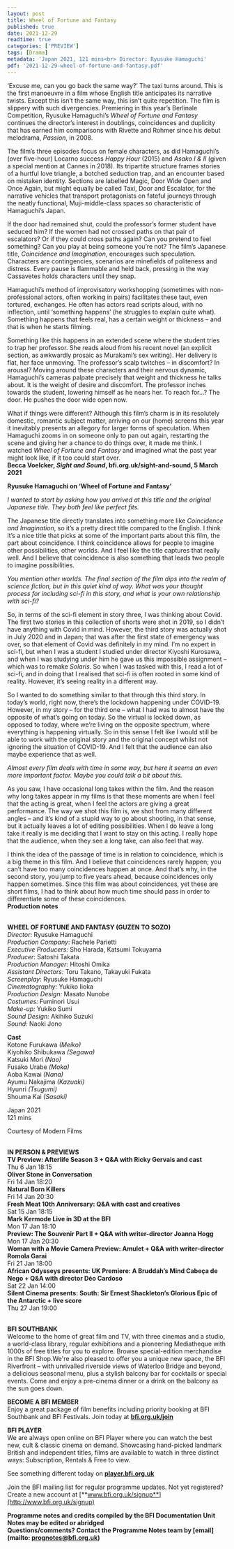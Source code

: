 ```yaml
---
layout: post
title: Wheel of Fortune and Fantasy
published: true
date: 2021-12-29
readtime: true
categories: ['PREVIEW']
tags: [Drama]
metadata: 'Japan 2021, 121 mins<br> Director: Ryusuke Hamaguchi'
pdf: '2021-12-29-wheel-of-fortune-and-fantasy.pdf'
---
```


‘Excuse me, can you go back the same way?’ The taxi turns around. This is the first manoeuvre in a film whose English title anticipates its narrative twists. Except this isn’t the same way, this isn’t quite repetition. The film is slippery with such divergencies. Premiering in this year’s Berlinale Competition, Ryusuke Hamaguchi’s _Wheel of Fortune and Fantasy_ continues the director’s interest in doublings, coincidences and duplicity that has earned him comparisons with Rivette and Rohmer since his debut melodrama, _Passion_, in 2008.

The film’s three episodes focus on female characters, as did Hamaguchi’s (over five-hour) Locarno success _Happy Hour_ (2015) and _Asako I & II_ (given a special mention at Cannes in 2018). Its tripartite structure frames stories of a hurtful love triangle, a botched seduction trap, and an encounter based on mistaken identity. Sections are labelled Magic, Door Wide Open and Once Again, but might equally be called Taxi, Door and Escalator, for the narrative vehicles that transport protagonists on fateful journeys through the neatly functional, Muji-middle-class spaces so characteristic of Hamaguchi’s Japan.

If the door had remained shut, could the professor’s former student have seduced him? If the women had not crossed paths on that pair of escalators? Or if they could cross paths again? Can you pretend to feel something? Can you play at being someone you’re not? The film’s Japanese title, _Coincidence and Imagination_, encourages such speculation. Characters are contingencies, scenarios are minefields of politeness and distress. Every pause is flammable and held back, pressing in the way Cassavetes holds characters until they snap.

Hamaguchi’s method of improvisatory workshopping (sometimes with non-professional actors, often working in pairs) facilitates these taut, even tortured, exchanges. He often has actors read scripts aloud, with no inflection, until ‘something happens’ (he struggles to explain quite what). Something happens that feels real, has a certain weight or thickness – and that is when he starts filming.

Something like this happens in an extended scene where the student tries to trap her professor. She reads aloud from his recent novel (an explicit section, as awkwardly prosaic as Murakami’s sex writing). Her delivery is flat, her face unmoving. The professor’s scalp twitches – in discomfort? In arousal? Moving around these characters and their nervous dynamic, Hamaguchi’s cameras palpate precisely that weight and thickness he talks about. It is the weight of desire and discomfort. The professor inches towards the student, lowering himself as he nears her. To reach for…? The door. He pushes the door wide open now.

What if things were different? Although this film’s charm is in its resolutely domestic, romantic subject matter, arriving on our (home) screens this year it inevitably presents an allegory for larger forms of speculation. When Hamaguchi zooms in on someone only to pan out again, restarting the scene and giving her a chance to do things over, it made me think. I watched _Wheel of Fortune and Fantasy_ and imagined what the past year might look like, if it too could start over.  
**Becca Voelcker, _Sight and Sound_, bfi.org.uk/sight-and-sound, 5 March 2021**

**Ryusuke Hamaguchi on ‘Wheel of Fortune and Fantasy’**

_I wanted to start by asking how you arrived at this title and the original Japanese title. They both feel like perfect fits._

The Japanese title directly translates into something more like _Coincidence and Imagination_, so it’s a pretty direct title compared to the English. I think it’s a nice title that picks at some of the important parts about this film, the part about coincidence. I think coincidence allows for people to imagine other possibilities, other worlds. And I feel like the title captures that really well. And I believe that coincidence is also something that leads two people to imagine possibilities.

_You mention other worlds. The final section of the film dips into the realm of science fiction, but in this quiet kind of way. What was your thought process for including sci-fi in this story, and what is your own relationship with sci-fi?_

So, in terms of the sci-fi element in story three, I was thinking about Covid.  The first two stories in this collection of shorts were shot in 2019, so I didn’t have anything with Covid in mind. However, the third story was actually shot in July 2020 and in Japan; that was after the first state of emergency was over, so that element of Covid was definitely in my mind. I’m no expert in sci-fi, but when I was a student I studied under director Kiyoshi Kurosawa, and when I was studying under him he gave us this impossible assignment – which was to remake _Solaris_. So when I was tasked with this, I read a lot of sci-fi, and in doing that I realised that sci-fi is often rooted in some kind of reality. However, it’s seeing reality in a different way.

So I wanted to do something similar to that through this third story. In today’s world, right now, there’s the lockdown happening under COVID-19. However, in my story – for the third one – what I had was to almost have the opposite of what’s going on today. So the virtual is locked down, as opposed to today, where we’re living on the opposite spectrum, where everything is happening virtually. So in this sense I felt like I would still be able to work with the original story and the original concept whilst not ignoring the situation of COVID-19. And I felt that the audience can also maybe experience that as well.

_Almost every film deals with time in some way, but here it seems an even more important factor. Maybe you could talk a bit about this._

As you saw, I have occasional long takes within the film. And the reason why long takes appear in my films is that these moments are when I feel that the acting is great, when I feel the actors are giving a great performance. The way we shot this film is, we shot from many different angles – and it’s kind of a stupid way to go about shooting, in that sense, but it actually leaves a lot of editing possibilities. When I do leave a long take it really is me deciding that I want to stay on this acting. I really hope that the audience, when they see a long take, can also feel that way.

I think the idea of the passage of time is in relation to coincidence, which is a big theme in this film. And I believe that coincidences rarely happen; you can’t have too many coincidences happen at once. And that’s why, in the second story, you jump to five years ahead, because coincidences only happen sometimes. Since this film was about coincidences, yet these are short films, I had to think about how much time should pass in order to differentiate some of these coincidences.  
**Production notes**
<br><br>

**WHEEL OF FORTUNE AND FANTASY (GUZEN TO SOZO)**<br>
_Director_: Ryusuke Hamaguchi  
_Production Company_: Rachele Parietti<br>
_Executive Producers:_ Sho Harada,  Katsumi Tokuyama  
_Producer_: Satoshi Takata<br>
_Production Manager:_ Hitoshi Omika<br>
_Assistant Directors:_ Toru Takano, Takayuki Fukata  
_Screenplay_: Ryusuke Hamaguchi<br>
_Cinematography:_ Yukiko Iioka<br>
_Production Design:_ Masato Nunobe<br>
_Costumes:_ Fuminori Usui<br>
_Make-up:_ Yukiko Sumi<br>
_Sound Design:_ Akihiko Suzuki<br>
_Sound:_ Naoki Jono<br>

**Cast**<br>
Kotone Furukawa _(Meiko)_<br>
Kiyohiko Shibukawa _(Segawa)_<br>
Katsuki Mori _(Nao)_<br>
Fusako Urabe _(Moka)_<br>
Aoba Kawai _(Nana)_  
Ayumu Nakajima _(Kazuaki)_  
Hyunri _(Tsugumi)_<br>
Shouma Kai _(Sasaki)_

Japan 2021<br>
121 mins

Courtesy of Modern Films  
<br>

**IN PERSON & PREVIEWS**<br>
**TV Preview: Afterlife Season 3 + Q&A with  Ricky Gervais and cast**<br>
Thu 6 Jan 18:15<br>
**Oliver Stone in Conversation**<br>
Fri 14 Jan 18:20<br>
**Natural Born Killers**<br>
Fri 14 Jan 20:30<br>
**Fresh Meat 10th Anniversary: Q&A with  cast and creatives**<br>
Sat 15 Jan 18:15<br>
**Mark Kermode Live in 3D at the BFI**<br>
Mon 17 Jan 18:10<br>
**Preview: The Souvenir Part II + Q&A with  writer-director Joanna Hogg**<br>
Mon 17 Jan 20:30<br>
**Woman with a Movie Camera Preview: Amulet  + Q&A with writer-director Romola Garai**<br>
Fri 21 Jan 18:00<br>
**African Odysseys presents: UK Premiere:  A Bruddah’s Mind Cabeça de Nego + Q&A with director Déo Cardoso**<br>
Sat 22 Jan 14:00<br>
**Silent Cinema presents: South: Sir Ernest Shackleton’s Glorious Epic of the Antarctic + live score**<br>
Thu 27 Jan 19:00<br>
<br>

**BFI SOUTHBANK**  
Welcome to the home of great film and TV, with three cinemas and a studio, a world-class library, regular exhibitions and a pioneering Mediatheque with 1000s of free titles for you to explore. Browse special-edition merchandise in the BFI Shop.We&#39;re also pleased to offer you a unique new space, the BFI Riverfront – with unrivalled riverside views of Waterloo Bridge and beyond, a delicious seasonal menu, plus a stylish balcony bar for cocktails or special events. Come and enjoy a pre-cinema dinner or a drink on the balcony as the sun goes down.  

**BECOME A BFI MEMBER**  
Enjoy a great package of film benefits including priority booking at BFI Southbank and BFI Festivals. Join today at [**bfi.org.uk/join**](http://www.bfi.org.uk/join)  

**BFI PLAYER**  
 We are always open online on BFI Player where you can watch the best new, cult &amp; classic cinema on demand. Showcasing hand-picked landmark British and independent titles, films are available to watch in three distinct ways: Subscription, Rentals &amp; Free to view.  

See something different today on [**player.bfi.org.uk**](https://player.bfi.org.uk)  

Join the BFI mailing list for regular programme updates. Not yet registered? Create a new account at [**www.bfi.org.uk/signup**](http://www.bfi.org.uk/signup)

**Programme notes and credits compiled by the BFI Documentation Unit  
Notes may be edited or abridged  
Questions/comments? Contact the Programme Notes team by [email](mailto: prognotes@bfi.org.uk)**

<!--stackedit_data:
eyJoaXN0b3J5IjpbLTcwMzA1NDg5NF19
-->
